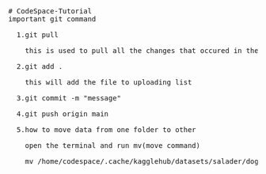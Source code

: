 <pre># CodeSpace-Tutorial
important git command<br>
  1.git pull<br>
    this is used to pull all the changes that occured in the repo<br>
  2.git add .<br>
    this will add the file to uploading list<br>
  3.git commit -m "message"<br>
  4.git push origin main<br>
  5.how to move data from one folder to other<br>
    open the terminal and run mv(move command)<br>
    mv /home/codespace/.cache/kagglehub/datasets/salader/dogs-vs-cats/versions/1 "/workspaces/CNN/3.cat vs dog image classification/dataset"

</pre>
